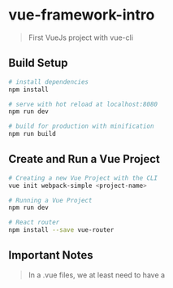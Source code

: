 # vue-framework-intro

> First VueJs project with vue-cli

## Build Setup

``` bash
# install dependencies
npm install

# serve with hot reload at localhost:8080
npm run dev

# build for production with minification
npm run build
```

## Create and Run a Vue Project

``` bash
# Creating a new Vue Project with the CLI
vue init webpack-simple <project-name>

# Running a Vue Project
npm run dev

# React router
npm install --save vue-router

```

## Important Notes
> In a .vue files, we at least need to have a <template> code, we can skip the others like <script> or <style>

> A component can be used as a global component or only used in a specific one.

For detailed explanation on how things work, consult the [docs for vue-loader](http://vuejs.github.io/vue-loader).
